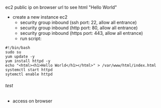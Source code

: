 ec2 public ip on browser url to see html "Hello World"

- create a new instance ec2
  - security group inbound (ssh port: 22, allow all entrance)
  - security group inbound (http port: 80, allow all entrance)
  - security group inbound (https port: 443, allow all entrance)
  - run script:

```
#!/bin/bash
sudo su
yum update -y
yum install httpd -y
echo "<html><h1>Hello World</h1></html>" > /var/www/html/index.html
systemctl start httpd
sytemctl enable httpd
```

###### test ######
- access on browser <ec2-public-ip>

